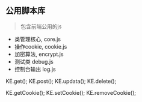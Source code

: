 ## 公用脚本库
> 包含前端公用的js

- 类管理核心, core.js
- 操作cookie, cookie.js
- 加密算法, encrypt.js
- 测试类 debug.js
- 控制台输出 log.js

KE.get();
KE.post();
KE.updata();
KE.delete();

KE.getCookie();
KE.setCookie();
KE.removeCookie();

